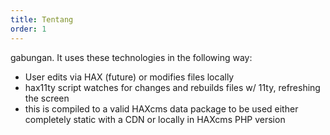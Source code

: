 ```yaml
---
title: Tentang
order: 1
---
```

<p>gabungan. It uses these technologies in the following way:
<ul>
  <li>User edits via HAX (future) or modifies files locally</li>
  <li>hax11ty script watches for changes and rebuilds files w/ 11ty, refreshing the screen</li>
  <li>this is compiled to a valid HAXcms data package to be used either completely static with a CDN or locally in HAXcms PHP version</li>
</ul>
</p>
